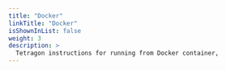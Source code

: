 ```yaml
---
title: "Docker"
linkTitle: "Docker"
isShownInList: false
weight: 3
description: >
  Tetragon instructions for running from Docker container,
---
```


